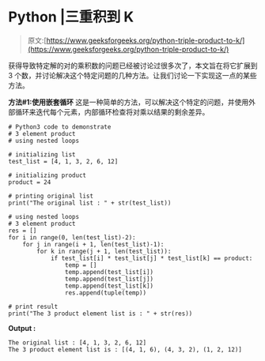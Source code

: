 # Python |三重积到 K

> 原文:[https://www.geeksforgeeks.org/python-triple-product-to-k/](https://www.geeksforgeeks.org/python-triple-product-to-k/)

获得导致特定解的对的乘积数的问题已经被讨论过很多次了，本文旨在将它扩展到 3 个数，并讨论解决这个特定问题的几种方法。让我们讨论一下实现这一点的某些方法。

**方法#1:使用嵌套循环**
这是一种简单的方法，可以解决这个特定的问题，并使用外部循环来迭代每个元素，内部循环检查将对乘以结果的剩余差异。

```
# Python3 code to demonstrate
# 3 element product
# using nested loops

# initializing list
test_list = [4, 1, 3, 2, 6, 12]

# initializing product
product = 24

# printing original list
print("The original list : " + str(test_list))

# using nested loops
# 3 element product
res = []
for i in range(0, len(test_list)-2):
    for j in range(i + 1, len(test_list)-1):
        for k in range(j + 1, len(test_list)):
            if test_list[i] * test_list[j] * test_list[k] == product:
                temp = []
                temp.append(test_list[i])
                temp.append(test_list[j])
                temp.append(test_list[k])
                res.append(tuple(temp))

# print result
print("The 3 product element list is : " + str(res))
```

**Output :**

```
The original list : [4, 1, 3, 2, 6, 12]
The 3 product element list is : [(4, 1, 6), (4, 3, 2), (1, 2, 12)]

```
